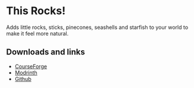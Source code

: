 # This Rocks!
Adds little rocks, sticks, pinecones, seashells and starfish to your world to make it feel more natural.

## Downloads and links
- [CourseForge](https://www.curseforge.com/minecraft/mc-mods/this-rocks)
- [Modrinth](https://modrinth.com/mod/this-rocks)
- [Github](https://github.com/TeamMidnightDust/ThisRocks)
